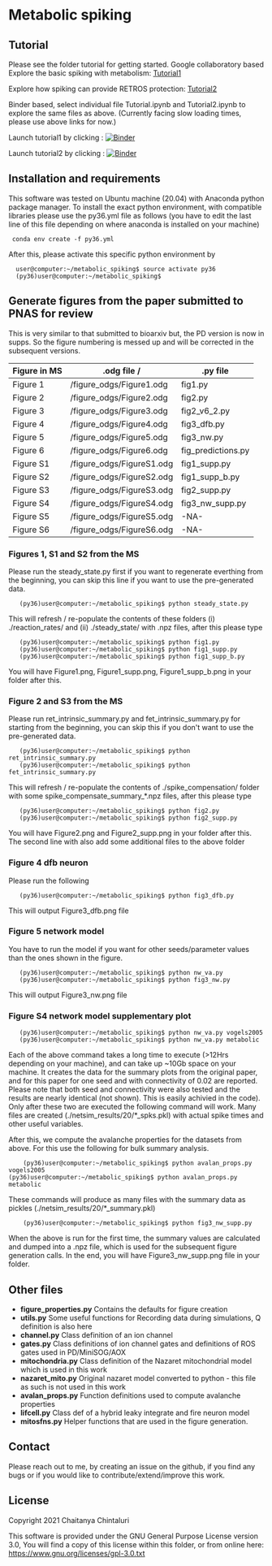 # Metabolic spiking

## Tutorial


Please see the folder tutorial for getting started.
Google collaboratory based
Explore the basic spiking with metabolism: [Tutorial1](https://colab.research.google.com/drive/1z3FlVweGB9Q4xz9FIDcE4ftLDeQAANQa?usp=sharing)

Explore how spiking can provide RETROS protection: [Tutorial2](https://colab.research.google.com/drive/17lnH_0DHNORWwQ4vwI2Rqt76sqKVrXJ7?usp=sharing)


Binder based, select individual file Tutorial.ipynb and Tutorial2.ipynb to explore the same files as above.
(Currently facing slow loading times, please use above links for now.)

Launch tutorial1 by clicking : [![Binder](https://mybinder.org/badge_logo.svg)](https://mybinder.org/v2/gh/ccluri/metabolic_spiking/HEAD?labpath=tutorials%2FTutorial1.ipynb)

Launch tutorial2 by clicking : [![Binder](https://mybinder.org/badge_logo.svg)](https://mybinder.org/v2/gh/ccluri/metabolic_spiking/HEAD?labpath=tutorials%2FTutorial2.ipynb)





## Installation and requirements
This software was tested on Ubuntu machine (20.04) with Anaconda python package manager. To install the exact python environment, with compatible libraries please use the py36.yml file as follows (you have to edit the last line of this file depending on where anaconda is installed on your machine)

     conda env create -f py36.yml

After this, please activate this specific python environment by

      user@computer:~/metabolic_spiking$ source activate py36
      (py36)user@computer:~/metabolic_spiking$

## Generate figures from the paper submitted to PNAS for review
This is very similar to that submitted to bioarxiv but, the PD version is now in supps. So the figure numbering is messed up and will be corrected in the subsequent versions.


|Figure in MS|.odg file /  |.py file|
|------------|-----------|--------|
| Figure 1  |/figure_odgs/Figure1.odg| fig1.py |
| Figure 2  |/figure_odgs/Figure2.odg| fig2.py |
| Figure 3  |/figure_odgs/Figure3.odg| fig2_v6_2.py |
| Figure 4  |/figure_odgs/Figure4.odg| fig3_dfb.py |
| Figure 5  |/figure_odgs/Figure5.odg| fig3_nw.py |
| Figure 6  |/figure_odgs/Figure6.odg| fig_predictions.py |
| Figure S1 |/figure_odgs/FigureS1.odg| fig1_supp.py |
| Figure S2 |/figure_odgs/FigureS2.odg| fig1_supp_b.py |
| Figure S3 |/figure_odgs/FigureS3.odg| fig2_supp.py |
| Figure S4 |/figure_odgs/FigureS4.odg| fig3_nw_supp.py |
| Figure S5 |/figure_odgs/FigureS5.odg| -NA- |
| Figure S6 |/figure_odgs/FigureS6.odg| -NA- |



### Figures 1, S1 and S2 from the MS
Please run the steady_state.py first if you want to regenerate everthing from the beginning, you can skip this line if you want to use the pre-generated data.

       (py36)user@computer:~/metabolic_spiking$ python steady_state.py

This will refresh / re-populate the contents of these folders (i) ./reaction_rates/ and (ii) ./steady_state/ with .npz files, after this please type

       (py36)user@computer:~/metabolic_spiking$ python fig1.py
       (py36)user@computer:~/metabolic_spiking$ python fig1_supp.py
       (py36)user@computer:~/metabolic_spiking$ python fig1_supp_b.py

You will have Figure1.png, Figure1_supp.png, Figure1_supp_b.png in your folder after this.


### Figure 2 and S3 from the MS
Please run ret_intrinsic_summary.py and fet_intrinsic_summary.py for starting from the beginning, you can skip this if you don't want to use the pre-generated data.

       (py36)user@computer:~/metabolic_spiking$ python ret_intrinsic_summary.py
       (py36)user@computer:~/metabolic_spiking$ python fet_intrinsic_summary.py

This will refresh / re-populate the contents of ./spike_compensation/ folder with some spike_compensate_summary_*.npz files, after this please type

       (py36)user@computer:~/metabolic_spiking$ python fig2.py
       (py36)user@computer:~/metabolic_spiking$ python fig2_supp.py

You will have Figure2.png and Figure2_supp.png in your folder after this. The second line with also add some additional files to the above folder

### Figure 4 dfb neuron
Please run the following

       (py36)user@computer:~/metabolic_spiking$ python fig3_dfb.py

This will output Figure3_dfb.png file

### Figure 5 network model

You have to run the model if you want for other seeds/parameter values than the ones shown in the figure.

       (py36)user@computer:~/metabolic_spiking$ python nw_va.py
       (py36)user@computer:~/metabolic_spiking$ python fig3_nw.py

This will output Figure3_nw.png file

### Figure S4 network model supplementary plot

       (py36)user@computer:~/metabolic_spiking$ python nw_va.py vogels2005
       (py36)user@computer:~/metabolic_spiking$ python nw_va.py metabolic

Each of the above command takes a long time to execute (>12Hrs depending on your machine), and can take up ~10Gb space on your machine. It creates the data for the summary plots from the original paper, and for this paper for one seed and with connectivity of 0.02 are reported. Please note that both seed and connectivity were also tested and the results are nearly identical (not shown). This is easily achivied in the code). Only after these two are executed the following command  will work. Many files are created (./netsim_results/20/*_spks.pkl) with actual spike times and other useful variables.  

After this, we compute the avalanche properties for the datasets from above. For this use the following for bulk summary analysis.

     	(py36)user@computer:~/metabolic_spiking$ python avalan_props.py vogels2005
	(py36)user@computer:~/metabolic_spiking$ python avalan_props.py metabolic

These commands will produce as many files with the summary data as pickles (./netsim_results/20/*_summary.pkl)

     	(py36)user@computer:~/metabolic_spiking$ python fig3_nw_supp.py

When the above is run for the first time, the summary values are calculated and dumped into a .npz file, which is used for the subsequent figure generation calls. In the end, you will have Figure3_nw_supp.png file in your folder.


## Other files

* **figure_properties.py**
  Contains the defaults for figure creation
* **utils.py**
  Some useful functions for Recording data during simulations, Q definition is also here
* **channel.py**
  Class definition of an ion channel
* **gates.py**
  Class definitions of ion channel gates and definitions of ROS gates used in PD/MiniSOG/AOX
* **mitochondria.py**
  Class definition of the Nazaret mitochondrial model which is used in this work
* **nazaret_mito.py**
  Original nazaret model converted to python - this file as such is not used in this work
* **avalan_props.py**
  Function definitions used to compute avalanche properties
* **lifcell.py**
  Class def of a hybrid leaky integrate and fire neuron model
* **mitosfns.py**
  Helper functions that are used in the figure generation.

## Contact

Please reach out to me, by creating an issue on the github, if you find any bugs or if you would like to contribute/extend/improve this work.


## License
Copyright 2021 Chaitanya Chintaluri

This software is provided under the GNU General Purpose License version 3.0,
You will find a copy of this license within this folder, or from online here: 
https://www.gnu.org/licenses/gpl-3.0.txt
